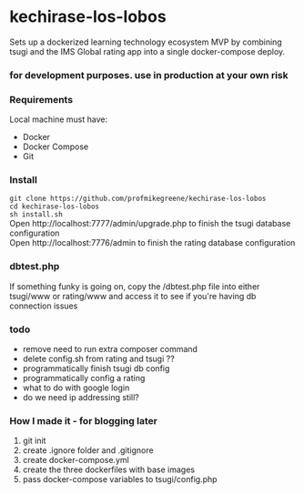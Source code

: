 # kechirase-los-lobos
Sets up a dockerized learning technology ecosystem MVP by combining tsugi and the IMS Global rating app into a single docker-compose deploy.

### for development purposes. use in production at your own risk

### Requirements
Local machine must have:
- Docker
- Docker Compose
- Git


### Install
`git clone https://github.com/profmikegreene/kechirase-los-lobos`  
`cd kechirase-los-lobos`  
`sh install.sh`  
Open http://localhost:7777/admin/upgrade.php to finish the tsugi database configuration  
Open http://localhost:7776/admin to finish the rating database configuration  



### dbtest.php
If something funky is going on, copy the /dbtest.php file into either tsugi/www or rating/www and access it to see if you're having db connection issues

### todo
* remove need to run extra composer command
* delete config.sh from rating and tsugi ??
* programmatically finish tsugi db config
* programmatically config a rating
* what to do with google login
* do we need ip addressing still?

### How I made it - for blogging later
1. git init
2. create .ignore folder and .gitignore
3. create docker-compose.yml
4. create the three dockerfiles with base images
5. pass docker-compose variables to tsugi/config.php
